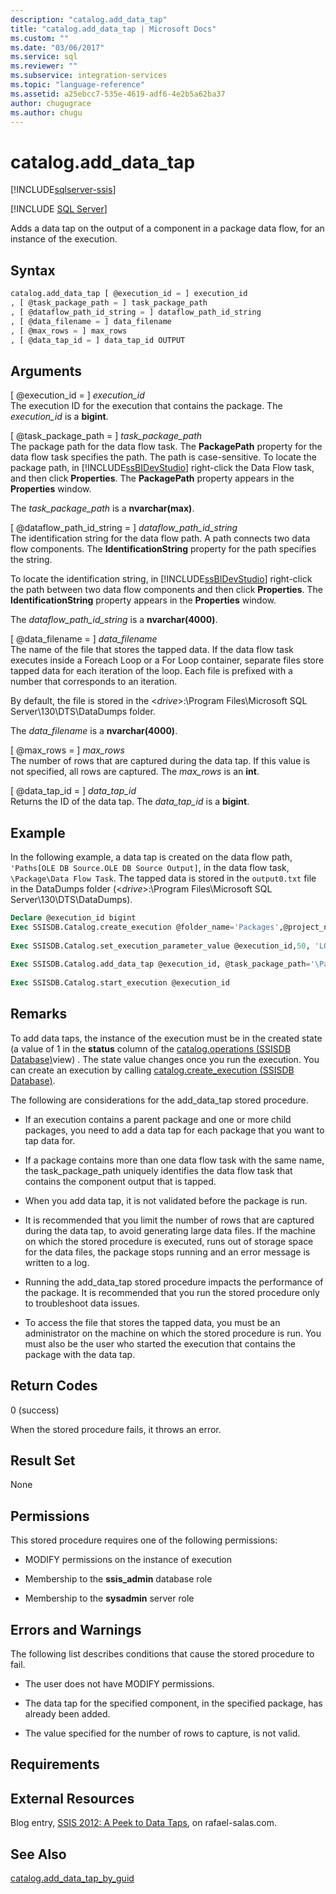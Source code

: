 ```yaml
---
description: "catalog.add_data_tap"
title: "catalog.add_data_tap | Microsoft Docs"
ms.custom: ""
ms.date: "03/06/2017"
ms.service: sql
ms.reviewer: ""
ms.subservice: integration-services
ms.topic: "language-reference"
ms.assetid: a25ebcc7-535e-4619-adf6-4e2b5a62ba37
author: chugugrace
ms.author: chugu
---
```

# catalog.add_data_tap 

[!INCLUDE[sqlserver-ssis](../../includes/applies-to-version/sqlserver-ssis.md)]


[!INCLUDE [SQL Server](../../includes/applies-to-version/sqlserver.md)]

  Adds a data tap on the output of a component in a package data flow, for an instance of the execution.  
  
## Syntax  
  
```sql  
catalog.add_data_tap [ @execution_id = ] execution_id  
, [ @task_package_path = ] task_package_path  
, [ @dataflow_path_id_string = ] dataflow_path_id_string  
, [ @data_filename = ] data_filename  
, [ @max_rows = ] max_rows  
, [ @data_tap_id = ] data_tap_id OUTPUT  
```  
  
## Arguments  
 [ @execution_id = ] *execution_id*  
 The execution ID for the execution that contains the package. The *execution_id* is a **bigint**.  
  
 [ @task_package_path = ] *task_package_path*  
 The package path for the data flow task. The **PackagePath** property for the data flow task specifies the path. The path is case-sensitive. To locate the package path, in [!INCLUDE[ssBIDevStudio](../../includes/ssbidevstudio-md.md)] right-click the Data Flow task, and then click **Properties**. The **PackagePath** property appears in the **Properties** window.  
  
 The *task_package_path* is a **nvarchar(max)**.  
  
 [ @dataflow_path_id_string = ] *dataflow_path_id_string*  
 The identification string for the data flow path. A path connects two data flow components. The **IdentificationString** property for the path specifies the string.  
  
 To locate the identification string, in [!INCLUDE[ssBIDevStudio](../../includes/ssbidevstudio-md.md)] right-click the path between two data flow components and then click **Properties**. The **IdentificationString** property appears in the **Properties** window.  
  
 The *dataflow_path_id_string* is a **nvarchar(4000)**.  
  
 [ @data_filename = ] *data_filename*  
 The name of the file that stores the tapped data. If the data flow task executes inside a Foreach Loop or a For Loop container, separate files store tapped data for each iteration of the loop. Each file is prefixed with a number that corresponds to an iteration.  
  
 By default, the file is stored in the \<*drive*>:\Program Files\Microsoft SQL Server\130\DTS\DataDumps folder.  
  
 The *data_filename* is a **nvarchar(4000)**.  
  
 [ @max_rows = ] *max_rows*  
 The number of rows that are captured during the data tap. If this value is not specified, all rows are captured. The *max_rows* is an **int**.  
  
 [ @data_tap_id = ] *data_tap_id*  
 Returns the ID of the data tap. The *data_tap_id* is a **bigint**.  
  
## Example  
 In the following example, a data tap is created on the data flow path, `'Paths[OLE DB Source.OLE DB Source Output]`, in the data flow task, `\Package\Data Flow Task`. The tapped data is stored in the `output0.txt` file in the DataDumps folder (\<*drive*>:\Program Files\Microsoft SQL Server\130\DTS\DataDumps).  
  
```sql
Declare @execution_id bigint  
Exec SSISDB.Catalog.create_execution @folder_name='Packages',@project_name='SSISPackages', @package_name='Package.dtsx',@reference_id=Null, @use32bitruntime=False, @execution_id=@execution_id OUTPUT  
  
Exec SSISDB.Catalog.set_execution_parameter_value @execution_id,50, 'LOGGING_LEVEL', 0  
  
Exec SSISDB.Catalog.add_data_tap @execution_id, @task_package_path='\Package\Data Flow Task', @dataflow_path_id_string = 'Paths[OLE DB Source.OLE DB Source Output]', @data_filename = 'output0.txt'  
  
Exec SSISDB.Catalog.start_execution @execution_id  
```  
  
## Remarks  
 To add data taps, the instance of the execution must be in the created state (a value of 1 in the **status** column of the [catalog.operations &#40;SSISDB Database&#41;](../../integration-services/system-views/catalog-operations-ssisdb-database.md)view) . The state value changes once you run the execution. You can create an execution by calling [catalog.create_execution &#40;SSISDB Database&#41;](../../integration-services/system-stored-procedures/catalog-create-execution-ssisdb-database.md).  
  
 The following are considerations for the add_data_tap stored procedure.  
  
-   If an execution contains a parent package and one or more child packages, you need to add a data tap for each package that you want to tap data for.  
  
-   If a package contains more than one data flow task with the same name, the task_package_path uniquely identifies the data flow task that contains the component output that is tapped.  
  
-   When you add data tap, it is not validated before the package is run.  
  
-   It is recommended that you limit the number of rows that are captured during the data tap, to avoid generating large data files. If the machine on which the stored procedure is executed, runs out of storage space for the data files, the package stops running and an error message is written to a log.  
  
-   Running the add_data_tap stored procedure impacts the performance of the package. It is recommended that you run the stored procedure only to troubleshoot data issues.  
  
-   To access the file that stores the tapped data, you must be an administrator on the machine on which the stored procedure is run. You must also be the user who started the execution that contains the package with the data tap.  
  
## Return Codes  
 0 (success)  
  
 When the stored procedure fails, it throws an error.  
  
## Result Set  
 None  
  
## Permissions  
 This stored procedure requires one of the following permissions:  
  
-   MODIFY permissions on the instance of execution  
  
-   Membership to the **ssis_admin** database role  
  
-   Membership to the **sysadmin** server role  
  
## Errors and Warnings  
 The following list describes conditions that cause the stored procedure to fail.  
  
-   The user does not have MODIFY permissions.  
  
-   The data tap for the specified component, in the specified package, has already been added.  
  
-   The value specified for the number of rows to capture, is not valid.  
  
## Requirements  
  
## External Resources  
 Blog entry, [SSIS 2012: A Peek to Data Taps](https://go.microsoft.com/fwlink/?LinkId=239983), on rafael-salas.com.  
  
## See Also  
 [catalog.add_data_tap_by_guid](../../integration-services/system-stored-procedures/catalog-add-data-tap-by-guid.md)  
  
  

